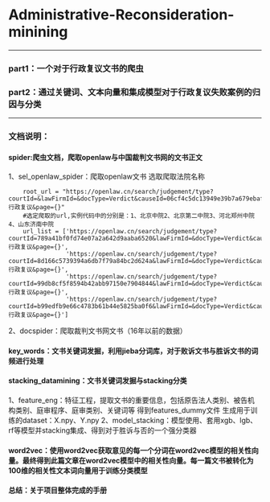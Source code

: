 # Administrative-Reconsideration-minining

------------------------------------------------

### part1：一个对于行政复议文书的爬虫

### part2：通过关键词、文本向量和集成模型对于行政复议失败案例的归因与分类

-------------------------------------------------

### 文档说明：

#### spider:爬虫文档，爬取openlaw与中国裁判文书网的文书正文

1、sel_openlaw_spider：爬取openlaw文书
选取爬取法院名称
```
    root_url = "https://openlaw.cn/search/judgement/type?courtId=&lawFirmId=&docType=Verdict&causeId=06cf4c5dc13949e39b7a679ebaf7cfc9&judgeDateYear=&lawSearch=&litigationType_c=&judgeId=&zoneId=&procedureType=&sideType=&keyword=行政复议&page={}"
    #选定爬取的url,实例代码中的分别是：1、北京中院2、北京第二中院3、河北郑州中院4、山东济南中院
    url_list = ['https://openlaw.cn/search/judgement/type?courtId=789a41bf0fd74e07a2a642d9aaba6520&lawFirmId=&docType=Verdict&causeId=06cf4c5dc13949e39b7a679ebaf7cfc9&judgeDateYear=&lawSearch=&litigationType_c=&judgeId=&zoneId=&procedureType=&sideType=&keyword=行政复议&page={}',
                'https://openlaw.cn/search/judgement/type?courtId=8d166c5739394a6db7f79a84bc2d624a&lawFirmId=&docType=Verdict&causeId=06cf4c5dc13949e39b7a679ebaf7cfc9&judgeDateYear=&lawSearch=&litigationType_c=&judgeId=&zoneId=&procedureType=&sideType=&keyword=行政复议&page={}',
                'https://openlaw.cn/search/judgement/type?courtId=99db8cf5f8594b42abb97150e7904844&lawFirmId=&docType=Verdict&causeId=06cf4c5dc13949e39b7a679ebaf7cfc9&judgeDateYear=&lawSearch=&litigationType_c=&judgeId=&zoneId=&procedureType=&sideType=&keyword=行政复议&page={}',
                'https://openlaw.cn/search/judgement/type?courtId=b99edfb9e66c4783b61b44e5825ba0f6&lawFirmId=&docType=Verdict&causeId=06cf4c5dc13949e39b7a679ebaf7cfc9&judgeDateYear=&lawSearch=&litigationType_c=&judgeId=&zoneId=&procedureType=&sideType=&keyword=行政复议&page={}']
```
2、docspider：爬取裁判文书网文书（16年以前的数据）

#### key_words：文书关键词发掘，利用jieba分词库，对于败诉文书与胜诉文书的词频进行处理


#### stacking_datamining：文书关键词发掘与stacking分类
1、feature_eng：特征工程，提取文书的重要信息，包括原告法人类别、被告机构类别、庭审程序、庭审类别、关键词等
得到features_dummy文件
生成用于训练的dataset：X.npy、Y.npy
2、model_stacking：模型使用、套用xgb、lgb、rf等模型并stacking集成、得到对于胜诉与否的一个强分类器


#### word2vec：使用word2vec获取意见的每一个分词在word2vec模型的相关性向量。最终得到此篇文章在word2vec模型中的相关性向量。每一篇文书被转化为100维的相关性文本词向量用于训练分类模型


#### 总结：关于项目整体完成的手册


